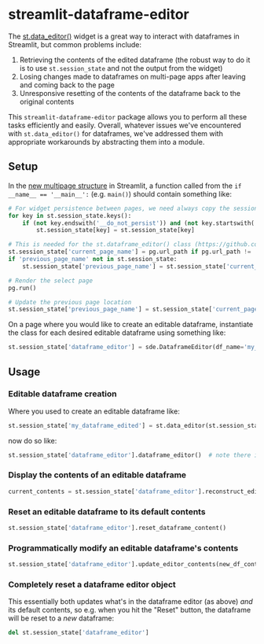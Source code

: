 # streamlit-dataframe-editor

The [st.data_editor()](https://docs.streamlit.io/library/advanced-features/dataframes) widget is a great way to interact with dataframes in Streamlit, but common problems include:

1. Retrieving the contents of the edited dataframe (the robust way to do it is to use `st.session_state` and not the output from the widget)
1. Losing changes made to dataframes on multi-page apps after leaving and coming back to the page
1. Unresponsive resetting of the contents of the dataframe back to the original contents

This `streamlit-dataframe-editor` package allows you to perform all these tasks efficiently and easily. Overall, whatever issues we've encountered with `st.data_editor()` for dataframes, we've addressed them with appropriate workarounds by abstracting them into a module.

## Setup

In the [new multipage structure](https://docs.streamlit.io/develop/concepts/multipage-apps/page-and-navigation) in Streamlit, a function called from the `if __name__ == '__main__':` (e.g. `main()`) should contain something like:

```python
# For widget persistence between pages, we need always copy the session state to itself, being careful with widgets that cannot be persisted, like st.data_editor() (where we use the "__do_not_persist" suffix to avoid persisting it)
for key in st.session_state.keys():
    if (not key.endswith('__do_not_persist')) and (not key.startswith('FormSubmitter:')):
        st.session_state[key] = st.session_state[key]

# This is needed for the st.dataframe_editor() class (https://github.com/andrew-weisman/streamlit-dataframe-editor) but is also useful for seeing where we are and where we've been
st.session_state['current_page_name'] = pg.url_path if pg.url_path != '' else 'Home'
if 'previous_page_name' not in st.session_state:
    st.session_state['previous_page_name'] = st.session_state['current_page_name']

# Render the select page
pg.run()

# Update the previous page location
st.session_state['previous_page_name'] = st.session_state['current_page_name']
```

On a page where you would like to create an editable dataframe, instantiate the class for each desired editable dataframe using something like:

```python
st.session_state['dataframe_editor'] = sde.DataframeEditor(df_name='my_dataframe', default_df_contents=pd.DataFrame({'a': [1, 2, 3], 'b': [4, 5, 6]}))
```

## Usage

### Editable dataframe creation

Where you used to create an editable dataframe like:

```python
st.session_state['my_dataframe_edited'] = st.data_editor(st.session_state['my_dataframe'])
```

now do so like:

```python
st.session_state['dataframe_editor'].dataframe_editor()  # note there is no return variable
```

### Display the contents of an editable dataframe

```python
current_contents = st.session_state['dataframe_editor'].reconstruct_edited_dataframe()
```

### Reset an editable dataframe to its default contents

```python
st.session_state['dataframe_editor'].reset_dataframe_content()
```

### Programmatically modify an editable dataframe's contents

```python
st.session_state['dataframe_editor'].update_editor_contents(new_df_contents=pd.DataFrame({'c': [11, 13], 'd': [14, 16]}))
```

### Completely reset a dataframe editor object

This essentially both updates what's in the dataframe editor (as above) *and* its default contents, so e.g. when you hit the "Reset" button, the dataframe will be reset to a *new* dataframe:

```python
del st.session_state['dataframe_editor']
```
